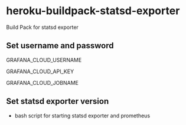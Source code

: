 # heroku-buildpack-statsd-exporter

Build Pack for statsd exporter

## Set username and password

GRAFANA_CLOUD_USERNAME

GRAFANA_CLOUD_API_KEY

GRAFANA_CLOUD_JOBNAME

## Set statsd exporter version
- bash script for starting statsd exporter and prometheus